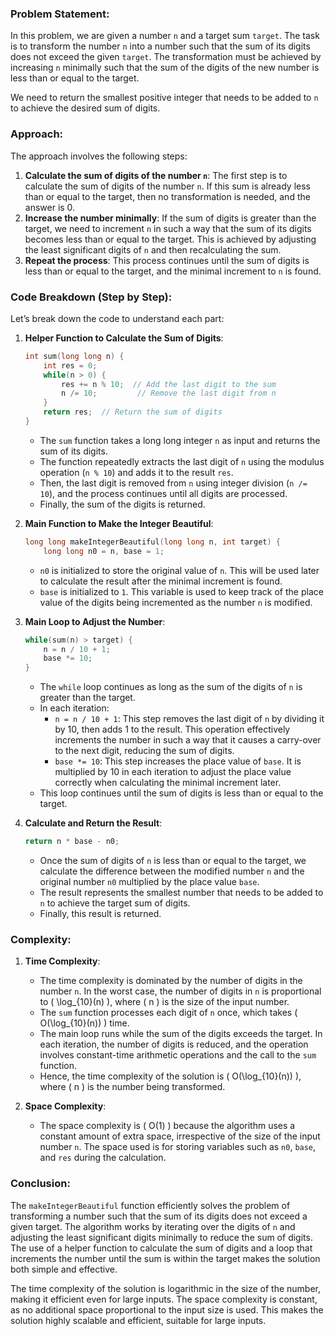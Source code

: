 ### Problem Statement:
In this problem, we are given a number `n` and a target sum `target`. The task is to transform the number `n` into a number such that the sum of its digits does not exceed the given `target`. The transformation must be achieved by increasing `n` minimally such that the sum of the digits of the new number is less than or equal to the target.

We need to return the smallest positive integer that needs to be added to `n` to achieve the desired sum of digits.

### Approach:
The approach involves the following steps:
1. **Calculate the sum of digits of the number `n`**: The first step is to calculate the sum of digits of the number `n`. If this sum is already less than or equal to the target, then no transformation is needed, and the answer is 0.
2. **Increase the number minimally**: If the sum of digits is greater than the target, we need to increment `n` in such a way that the sum of its digits becomes less than or equal to the target. This is achieved by adjusting the least significant digits of `n` and then recalculating the sum.
3. **Repeat the process**: This process continues until the sum of digits is less than or equal to the target, and the minimal increment to `n` is found.

### Code Breakdown (Step by Step):

Let’s break down the code to understand each part:

1. **Helper Function to Calculate the Sum of Digits**:
   ```cpp
   int sum(long long n) {
       int res = 0;
       while(n > 0) {
           res += n % 10;  // Add the last digit to the sum
           n /= 10;         // Remove the last digit from n
       }
       return res;  // Return the sum of digits
   }
   ```
   - The `sum` function takes a long long integer `n` as input and returns the sum of its digits.
   - The function repeatedly extracts the last digit of `n` using the modulus operation (`n % 10`) and adds it to the result `res`.
   - Then, the last digit is removed from `n` using integer division (`n /= 10`), and the process continues until all digits are processed.
   - Finally, the sum of the digits is returned.

2. **Main Function to Make the Integer Beautiful**:
   ```cpp
   long long makeIntegerBeautiful(long long n, int target) {
       long long n0 = n, base = 1;
   ```
   - `n0` is initialized to store the original value of `n`. This will be used later to calculate the result after the minimal increment is found.
   - `base` is initialized to `1`. This variable is used to keep track of the place value of the digits being incremented as the number `n` is modified.

3. **Main Loop to Adjust the Number**:
   ```cpp
   while(sum(n) > target) {
       n = n / 10 + 1;
       base *= 10;
   }
   ```
   - The `while` loop continues as long as the sum of the digits of `n` is greater than the target.
   - In each iteration:
     - `n = n / 10 + 1`: This step removes the last digit of `n` by dividing it by 10, then adds 1 to the result. This operation effectively increments the number in such a way that it causes a carry-over to the next digit, reducing the sum of digits.
     - `base *= 10`: This step increases the place value of `base`. It is multiplied by 10 in each iteration to adjust the place value correctly when calculating the minimal increment later.
   - This loop continues until the sum of digits is less than or equal to the target.

4. **Calculate and Return the Result**:
   ```cpp
   return n * base - n0;
   ```
   - Once the sum of digits of `n` is less than or equal to the target, we calculate the difference between the modified number `n` and the original number `n0` multiplied by the place value `base`.
   - The result represents the smallest number that needs to be added to `n` to achieve the target sum of digits.
   - Finally, this result is returned.

### Complexity:

1. **Time Complexity**:
   - The time complexity is dominated by the number of digits in the number `n`. In the worst case, the number of digits in `n` is proportional to \( \log_{10}(n) \), where \( n \) is the size of the input number.
   - The `sum` function processes each digit of `n` once, which takes \( O(\log_{10}(n)) \) time.
   - The main loop runs while the sum of the digits exceeds the target. In each iteration, the number of digits is reduced, and the operation involves constant-time arithmetic operations and the call to the `sum` function.
   - Hence, the time complexity of the solution is \( O(\log_{10}(n)) \), where \( n \) is the number being transformed.

2. **Space Complexity**:
   - The space complexity is \( O(1) \) because the algorithm uses a constant amount of extra space, irrespective of the size of the input number `n`. The space used is for storing variables such as `n0`, `base`, and `res` during the calculation.

### Conclusion:

The `makeIntegerBeautiful` function efficiently solves the problem of transforming a number such that the sum of its digits does not exceed a given target. The algorithm works by iterating over the digits of `n` and adjusting the least significant digits minimally to reduce the sum of digits. The use of a helper function to calculate the sum of digits and a loop that increments the number until the sum is within the target makes the solution both simple and effective.

The time complexity of the solution is logarithmic in the size of the number, making it efficient even for large inputs. The space complexity is constant, as no additional space proportional to the input size is used. This makes the solution highly scalable and efficient, suitable for large inputs.